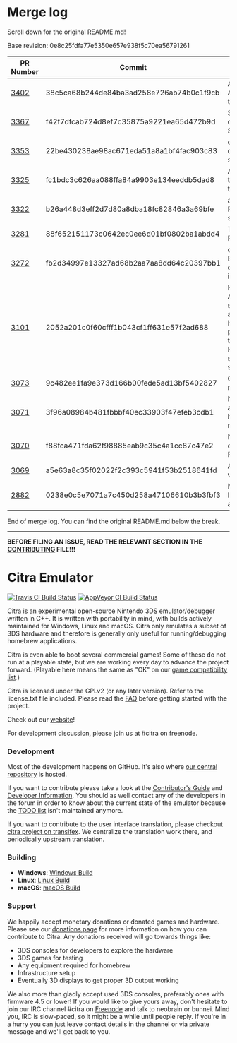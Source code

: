 # Merge log

Scroll down for the original README.md!

Base revision: 0e8c25fdfa77e5350e657e938f5c70ea56791261

|PR Number|Commit|Title|Author|Merge Success|
|----|----|----|----|----|
|[3402](undefined)|38c5ca68b244de84ba3ad258e726ab74b0c1f9cb|Allow Installed Apps to Display in the Game List|BreadFish64|true|
|[3367](undefined)|f42f7dfcab724d8ef7c35875a9221ea65d472b9d|Service/Y2R: convert to ServiceFramework|wwylele|true|
|[3353](undefined)|22be430238ae98ac671eda51a8a1bf4fac903c83|citra-qt: Add customizable speed limit target|jroweboy|true|
|[3325](undefined)|fc1bdc3c626aa088ffa84a9903e134eeddb5dad8|Add ability to send test cases through telemetry|BreadFish64|true|
|[3322](undefined)|b26a448d3eff2d7d80a8dba18fc82846a3a69bfe|audio_core: Remove global state|MerryMage|true|
|[3281](undefined)|88f652151173c0642ec0ee6d01bf0802ba1abdd4|Texture Cache Rework|jroweboy|true|
|[3272](undefined)|fb2d34997e13327ad68b2aa7aa8dd64c20397bb1|core/arm: Backend-specific context implementations|MerryMage|true|
|[3101](undefined)|2052a201c0f60cfff1b043cf1ff631e57f2ad688|Kernel/Threads: Add a new thread status that will allow using a Kernel::Event to put a guest thread to sleep inside an HLE handler until said event is signaled|Subv|true|
|[3073](undefined)|9c482ee1fa9e373d166b00fede5ad13bf5402827|Citra-qt: Add multiplayer ui|jroweboy|true|
|[3071](undefined)|3f96a08984b481fbbbf40ec33903f47efeb3cdb1|Network: Added an executable to host an dedicated room for local wifi|B3n30|true|
|[3070](undefined)|f88fca471fda62f98885eab9c35c4a1cc87c47e2|NWM_UDS: change to Service Framework|B3n30|true|
|[3069](undefined)|a5e63a8c35f02022f2c393c5941f53b2518641fd|Announce room webservice|B3n30|true|
|[2882](undefined)|0238e0c5e7071a7c450d258a47106610b3b3fbf3|Movie (Game Inputs) recording and playback|danzel|false|


End of merge log. You can find the original README.md below the break.

------

**BEFORE FILING AN ISSUE, READ THE RELEVANT SECTION IN THE [CONTRIBUTING](https://github.com/citra-emu/citra/blob/master/CONTRIBUTING.md#reporting-issues) FILE!!!**

Citra Emulator
==============
[![Travis CI Build Status](https://travis-ci.org/citra-emu/citra.svg?branch=master)](https://travis-ci.org/citra-emu/citra)
[![AppVeyor CI Build Status](https://ci.appveyor.com/api/projects/status/sdf1o4kh3g1e68m9?svg=true)](https://ci.appveyor.com/project/bunnei/citra)

Citra is an experimental open-source Nintendo 3DS emulator/debugger written in C++. It is written with portability in mind, with builds actively maintained for Windows, Linux and macOS. Citra only emulates a subset of 3DS hardware and therefore is generally only useful for running/debugging homebrew applications.

Citra is even able to boot several commercial games! Some of these do not run at a playable state, but we are working every day to advance the project forward. (Playable here means the same as "OK" on our [game compatibility list](https://citra-emu.org/game).)

Citra is licensed under the GPLv2 (or any later version). Refer to the license.txt file included. Please read the [FAQ](https://citra-emu.org/wiki/faq/) before getting started with the project.

Check out our [website](https://citra-emu.org/)!

For development discussion, please join us at #citra on freenode.

### Development

Most of the development happens on GitHub. It's also where [our central repository](https://github.com/citra-emu/citra) is hosted.

If you want to contribute please take a look at the [Contributor's Guide](CONTRIBUTING.md) and [Developer Information](https://github.com/citra-emu/citra/wiki/Developer-Information). You should as well contact any of the developers in the forum in order to know about the current state of the emulator because the [TODO list](https://docs.google.com/document/d/1SWIop0uBI9IW8VGg97TAtoT_CHNoP42FzYmvG1F4QDA) isn't maintained anymore.

If you want to contribute to the user interface translation, please checkout [citra project on transifex](https://www.transifex.com/citra/citra). We centralize the translation work there, and periodically upstream translation.

### Building

* __Windows__: [Windows Build](https://github.com/citra-emu/citra/wiki/Building-For-Windows)
* __Linux__: [Linux Build](https://github.com/citra-emu/citra/wiki/Building-For-Linux)
* __macOS__: [macOS Build](https://github.com/citra-emu/citra/wiki/Building-for-macOS)


### Support
We happily accept monetary donations or donated games and hardware. Please see our [donations page](https://citra-emu.org/donate/) for more information on how you can contribute to Citra. Any donations received will go towards things like:
* 3DS consoles for developers to explore the hardware
* 3DS games for testing
* Any equipment required for homebrew
* Infrastructure setup
* Eventually 3D displays to get proper 3D output working

We also more than gladly accept used 3DS consoles, preferably ones with firmware 4.5 or lower! If you would like to give yours away, don't hesitate to join our IRC channel #citra on [Freenode](http://webchat.freenode.net/?channels=citra) and talk to neobrain or bunnei. Mind you, IRC is slow-paced, so it might be a while until people reply. If you're in a hurry you can just leave contact details in the channel or via private message and we'll get back to you.
